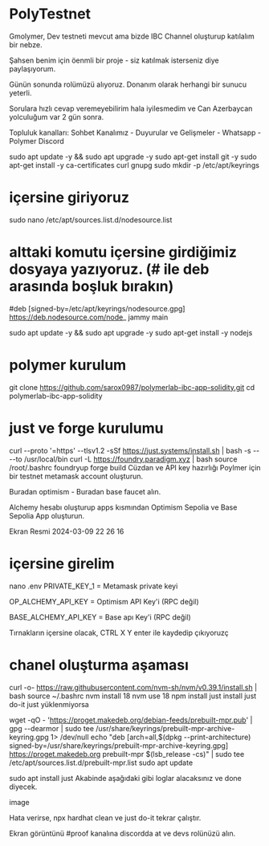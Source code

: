 # PolyTestnet
Gmolymer, Dev testneti mevcut ama bizde IBC Channel oluşturup katılalım bir nebze.

Şahsen benim için öenmli bir proje - siz katılmak isterseniz diye paylaşıyorum.

Günün sonunda rolümüzü alıyoruz. Donanım olarak herhangi bir sunucu yeterli.

Sorulara hızlı cevap veremeyebilirim hala iyilesmedim ve Can Azerbaycan yolculuğum var 2 gün sonra.

Topluluk kanalları: Sohbet Kanalımız - Duyurular ve Gelişmeler - Whatsapp - Polymer Discord

sudo apt update -y && sudo apt upgrade -y
sudo apt-get install git -y
sudo apt-get install -y ca-certificates curl gnupg
sudo mkdir -p /etc/apt/keyrings

# içersine giriyoruz
sudo nano /etc/apt/sources.list.d/nodesource.list
# alttaki komutu içersine girdiğimiz dosyaya yazıyoruz. (# ile deb arasında boşluk bırakın)
#deb [signed-by=/etc/apt/keyrings/nodesource.gpg] https://deb.nodesource.com/node_ jammy main

sudo apt update -y && sudo apt upgrade -y
sudo apt-get install -y nodejs
# polymer kurulum
git clone https://github.com/sarox0987/polymerlab-ibc-app-solidity.git
cd polymerlab-ibc-app-solidity

# just  ve forge kurulumu
curl --proto '=https' --tlsv1.2 -sSf https://just.systems/install.sh | bash -s -- --to /usr/local/bin
curl -L https://foundry.paradigm.xyz | bash
source /root/.bashrc
foundryup
forge build
Cüzdan ve API key hazırlığı
Poylmer için bir testnet metamask account oluşturun.

Buradan optimism - Buradan base faucet alın.

Alchemy hesabı oluşturup apps kısmından Optimism Sepolia ve Base Sepolia App oluşturun.

Ekran Resmi 2024-03-09 22 26 16
# içersine girelim
nano .env
PRIVATE_KEY_1 = Metamask private keyi

OP_ALCHEMY_API_KEY = Optimism API Key'i (RPC değil)

BASE_ALCHEMY_API_KEY = Base apı Key'i (RPC değil)

Tırnakların içersine olacak, CTRL X Y enter ile kaydedip çıkıyoruzç

# chanel oluşturma aşaması
curl -o- https://raw.githubusercontent.com/nvm-sh/nvm/v0.39.1/install.sh | bash
source ~/.bashrc
nvm install 18
nvm use 18
npm install
just install
just do-it
just yüklenmiyorsa

wget -qO - 'https://proget.makedeb.org/debian-feeds/prebuilt-mpr.pub' | gpg --dearmor | sudo tee /usr/share/keyrings/prebuilt-mpr-archive-keyring.gpg 1> /dev/null
echo "deb [arch=all,$(dpkg --print-architecture) signed-by=/usr/share/keyrings/prebuilt-mpr-archive-keyring.gpg] https://proget.makedeb.org prebuilt-mpr $(lsb_release -cs)" | sudo tee /etc/apt/sources.list.d/prebuilt-mpr.list
sudo apt update

sudo apt install just
Akabinde aşağıdaki gibi loglar alacaksınız ve done diyecek.

image

Hata verirse, npx hardhat clean ve just do-it tekrar çalıştır.

Ekran görüntünü #proof kanalına discordda at ve devs rolünüzü alın.
